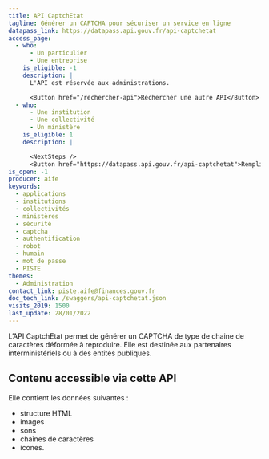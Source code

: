 ```yaml
---
title: API CaptchEtat
tagline: Générer un CAPTCHA pour sécuriser un service en ligne
datapass_link: https://datapass.api.gouv.fr/api-captchetat
access_page: 
  - who:
      - Un particulier
      - Une entreprise
    is_eligible: -1
    description: |
      L'API est réservée aux administrations.

      <Button href="/rechercher-api">Rechercher une autre API</Button>
  - who:
      - Une institution
      - Une collectivité
      - Un ministère
    is_eligible: 1
    description: |

      <NextSteps />
      <Button href="https://datapass.api.gouv.fr/api-captchetat">Remplir une demande</Button>
is_open: -1
producer: aife
keywords:
  - applications
  - institutions
  - collectivités
  - ministères
  - sécurité
  - captcha
  - authentification
  - robot
  - humain
  - mot de passe
  - PISTE
themes:
  - Administration
contact_link: piste.aife@finances.gouv.fr
doc_tech_link: /swaggers/api-captchetat.json
visits_2019: 1500
last_update: 28/01/2022
---
```


L’API CaptchEtat permet de générer un CAPTCHA de type de chaine de caractères déformée à reproduire. Elle est destinée aux partenaires interministériels ou à des entités publiques.

## Contenu accessible via cette API

Elle contient les données suivantes :

- structure HTML
- images
- sons
- chaînes de caractères
- icones.
